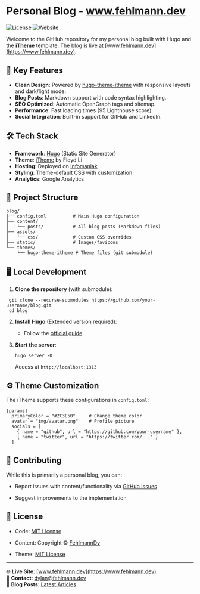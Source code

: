 
# Personal Blog - www.fehlmann.dev

[![License](https://img.shields.io/badge/License-MIT-blue.svg)](LICENSE)
[![Website](https://img.shields.io/badge/Website-Online-brightgreen)](https://www.fehlmann.dev)

Welcome to the GitHub repository for my personal blog built with Hugo and the [**iTheme**](https://github.com/floyd-li/hugo-theme-itheme) template. The blog is live at [www.fehlmann.dev](https://www.fehlmann.dev).


## 🚀 Key Features

- **Clean Design**: Powered by [hugo-theme-itheme](https://github.com/floyd-li/hugo-theme-itheme) with responsive layouts and dark/light mode.
- **Blog Posts**: Markdown support with code syntax highlighting.
- **SEO Optimized**: Automatic OpenGraph tags and sitemap.
- **Performance**: Fast loading times (95 Lighthouse score).
- **Social Integration**: Built-in support for GitHub and LinkedIn.


## 🛠 Tech Stack

- **Framework**: [Hugo](https://gohugo.io/) (Static Site Generator)
- **Theme**: [iTheme](https://github.com/floyd-li/hugo-theme-itheme) by Floyd Li
- **Hosting**: Deployed on [Infomaniak](https://www.infomaniak.com)
- **Styling**: Theme-default CSS with customization
- **Analytics**: Google Analytics


## 📂 Project Structure

```plaintext
blog/
├── config.toml          # Main Hugo configuration
├── content/
│   └── posts/           # All blog posts (Markdown files)
├── assets/
│   └── css/             # Custom CSS overrides
├── static/              # Images/favicons
└── themes/
    └── hugo-theme-itheme # Theme files (git submodule)
```

## 🖥 Local Development

1.  **Clone the repository** (with submodule):
   ```
    git clone --recurse-submodules https://github.com/your-username/blog.git
    cd blog
   ```
    
2.  **Install Hugo** (Extended version required):
    
    -   Follow the [official guide](https://gohugo.io/getting-started/installing/)
        
3.  **Start the server**:
    
    ```
    hugo server -D
    ```
    Access at ```http://localhost:1313```
    


## ⚙️ Theme Customization

The iTheme supports these configurations in `config.toml`:
```
[params]
  primaryColor = "#2C3E50"     # Change theme color
  avatar = "img/avatar.png"    # Profile picture
  socials = [
    { name = "github", url = "https://github.com/your-username" },
    { name = "twitter", url = "https://twitter.com/..." }
  ]
  ```


## 🤝 Contributing

While this is primarily a personal blog, you can:

-   Report issues with content/functionality via [GitHub Issues](https://github.com/FehlmannDy/myblog/issues)
    
-   Suggest improvements to the implementation
    

## 📄 License

-   Code: [MIT License](https://chat.deepseek.com/a/chat/s/LICENSE)
    
-   Content: Copyright © [FehlmannDy](https://www.fehlmann.dev)
    
-   Theme: [MIT License](https://github.com/floyd-li/hugo-theme-itheme/blob/master/LICENSE)
    

----------

🌐 **Live Site**: [www.fehlmann.dev](https://www.fehlmann.dev)  
📧 **Contact**: [dylan@fehlmann.dev](mailto:dylan@fehlmann.dev)  
📖 **Blog Posts**: [Latest Articles](https://www.fehlmann.dev/posts/)

